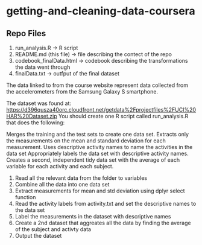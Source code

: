 # getting-and-cleaning-data-coursera

## Repo Files

1. run_analysis.R -> R script
2. README.md (this file) -> file describing the contect of the repo
3. codebook_finalData.html -> codebook describing the transformations the data went through
4. finalData.txt -> outfput of the final dataset


The data linked to from the course website represent data collected from the accelerometers from the Samsung Galaxy S smartphone. 

The dataset was found at:  https://d396qusza40orc.cloudfront.net/getdata%2Fprojectfiles%2FUCI%20HAR%20Dataset.zip
You should create one R script called run_analysis.R that does the following:

Merges the training and the test sets to create one data set.
Extracts only the measurements on the mean and standard deviation for each measurement.
Uses descriptive activity names to name the activities in the data set
Appropriately labels the data set with descriptive activity names.
Creates a second, independent tidy data set with the average of each variable for each activity and each subject.

1. Read all the relevant data from the folder to variables
2. Combine all the data into one data set
3. Extract measurements for mean and std deviation using dplyr select function
4. Read the activity labels from activity.txt and set the descriptive names to the data set
5. Label the measurements in the dataset with descriptive names
6. Create a 2nd dataset that aggreates all the data by finding the average of the subject and activty data
7. Output the dataset
